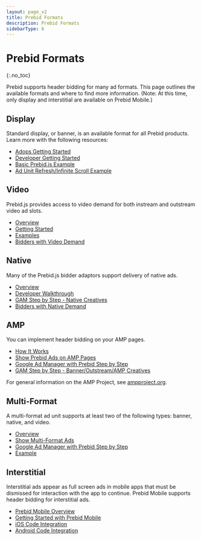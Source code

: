 ```yaml
---
layout: page_v2
title: Prebid Formats
description: Prebid Formats
sidebarType: 6
---
```


# Prebid Formats
{:.no_toc}

Prebid supports header bidding for many ad formats. This page outlines the available formats and where to find more information. (Note: At this time, only display and interstitial are available on Prebid Mobile.)

## Display

Standard display, or banner, is an available format for all Prebid products. Learn more with the following resources:

- [Adops Getting Started](/adops/before-you-start.html)
- [Developer Getting Started](/dev-docs/getting-started.html)
- [Basic Prebid.js Example](/dev-docs/examples/basic-example.html)
- [Ad Unit Refresh/Infinite Scroll Example](/dev-docs/examples/adunit-refresh.html)

## Video

Prebid.js provides access to video demand for both instream and outstream video ad slots.

- [Overview](/prebid-video/video-overview.html)
- [Getting Started](/prebid-video/video-getting-started.html)
- [Examples](/examples/video)
- [Bidders with Video Demand](/dev-docs/bidders.html#bidders-with-video-and-native-demand)

## Native

Many of the Prebid.js bidder adaptors support delivery of native ads.

- [Overview](/dev-docs/show-native-ads.html#how-native-ads-work)
- [Developer Walkthrough](/dev-docs/show-native-ads.html)
- [GAM Step by Step - Native Creatives](/adops/gam-native.html)
- [Bidders with Native Demand](/dev-docs/bidders.html#bidders-with-video-and-native-demand)

## AMP

You can implement header bidding on your AMP pages.

- [How It Works](/dev-docs/show-prebid-ads-on-amp-pages.html)
- [Show Prebid Ads on AMP Pages](/dev-docs/show-prebid-ads-on-amp-pages.html)
- [Google Ad Manager with Prebid Step by Step](/adops/step-by-step.html)
- [GAM Step by Step - Banner/Outstream/AMP Creatives](/adops/gam-creative-banner-sbs.html)

For general information on the AMP Project, see [ampproject.org](https://www.ampproject.org/).

## Multi-Format

A multi-format ad unit supports at least two of the following types: banner, native, and video.

- [Overview](/dev-docs/show-multi-format-ads.html#how-multi-format-ads-work)
- [Show Multi-Format Ads](/dev-docs/show-multi-format-ads.html)
- [Google Ad Manager with Prebid Step by Step](/adops/step-by-step.html)
- [Example](/dev-docs/examples/multi-format-example.html)

## Interstitial

Interstitial ads appear as full screen ads in mobile apps that must be dismissed for interaction with the app to continue. Prebid Mobile supports header bidding for interstitial ads.

- [Prebid Mobile Overview](/prebid-mobile/prebid-mobile.html)
- [Getting Started with Prebid Mobile](/prebid-mobile/prebid-mobile-pbs.html)
- [iOS Code Integration](/prebid-mobile/pbm-api/ios/code-integration-ios.html)
- [Android Code Integration](/prebid-mobile/pbm-api/android/code-integration-android.html)
